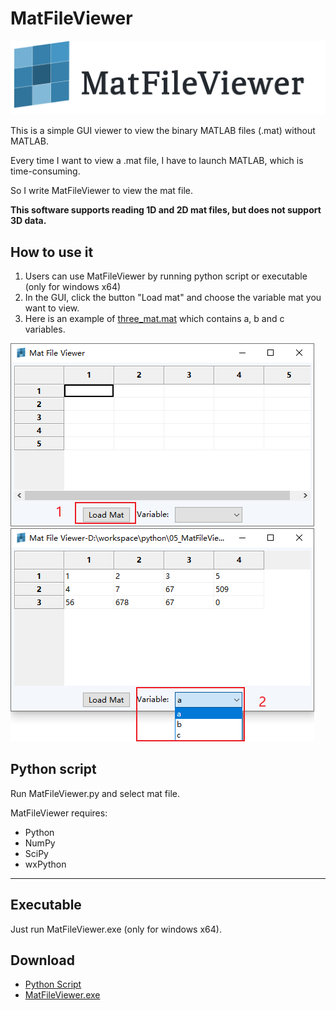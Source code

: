 # MatFileViewer
![](https://github.com/worlddatong/MatFileViewer/blob/main/imgs/3.png)

This is a simple GUI viewer to view the binary MATLAB files (.mat) without MATLAB.

Every time I want to view a .mat file, I have to launch MATLAB, which is time-consuming.

So I write MatFileViewer to view the mat file.

**This software supports reading 1D and 2D mat files, but does not support 3D data.**

## How to use it

1. Users can use MatFileViewer by running python script or executable  (only for windows x64)
2. In the GUI, click the button "Load mat" and choose the variable mat you want to view.
3. Here is an example of  [three_mat.mat](https://github.com/worlddatong/MatFileViewer/blob/main/TestData/three_mat.mat) which contains a, b and c variables.

![](https://github.com/worlddatong/MatFileViewer/blob/main/imgs/4.png)
![](https://github.com/worlddatong/MatFileViewer/blob/main/imgs/5.png)

## Python script
Run MatFileViewer.py and select mat file.

MatFileViewer requires:

- Python 
- NumPy 
- SciPy 
- wxPython
--------------------------

## Executable 
Just run MatFileViewer.exe (only for windows x64).

## Download
- [Python Script](https://github.com/worlddatong/MatFileViewer/blob/main/Script/MatFileViewer.py)
- [MatFileViewer.exe](https://github.com/worlddatong/MatFileViewer/releases/tag/1.0)
